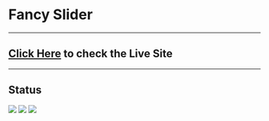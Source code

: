 # Fancy Slider
----------------
[Click Here](https://arif-hstu.github.io/fancy-slider/index.html) to check the Live Site
-----------------
_______________________________________________
## Status
![](https://img.shields.io/github/issues/arif-hstu/fancy-slider) ![](https://img.shields.io/github/forks/arif-hstu/fancy-slider) ![](https://img.shields.io/github/stars/arif-hstu/fancy-slider)